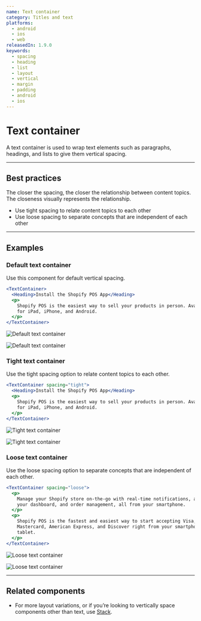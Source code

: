 ```yaml
---
name: Text container
category: Titles and text
platforms:
  - android
  - ios
  - web
releasedIn: 1.9.0
keywords:
  - spacing
  - heading
  - list
  - layout
  - vertical
  - margin
  - padding
  - android
  - ios
---
```


# Text container

A text container is used to wrap text elements such as paragraphs, headings, and lists to give them vertical spacing.

---

## Best practices

The closer the spacing, the closer the relationship between content topics. The closeness visually represents the relationship.

- Use tight spacing to relate content topics to each other
- Use loose spacing to separate concepts that are independent of each other

---

## Examples

### Default text container

Use this component for default vertical spacing.

```jsx
<TextContainer>
  <Heading>Install the Shopify POS App</Heading>
  <p>
    Shopify POS is the easiest way to sell your products in person. Available
    for iPad, iPhone, and Android.
  </p>
</TextContainer>
```

<!-- content-for: android -->

![Default text container](/public_images/components/TextContainer/android/default@2x.png)

<!-- /content-for -->

<!-- content-for: ios -->

![Default text container](/public_images/components/TextContainer/ios/default@2x.png)

<!-- /content-for -->

### Tight text container

Use the tight spacing option to relate content topics to each other.

```jsx
<TextContainer spacing="tight">
  <Heading>Install the Shopify POS App</Heading>
  <p>
    Shopify POS is the easiest way to sell your products in person. Available
    for iPad, iPhone, and Android.
  </p>
</TextContainer>
```

<!-- content-for: android -->

![Tight text container](/public_images/components/TextContainer/android/tight@2x.png)

<!-- /content-for -->

<!-- content-for: ios -->

![Tight text container](/public_images/components/TextContainer/ios/tight@2x.png)

<!-- /content-for -->

### Loose text container

Use the loose spacing option to separate concepts that are independent of each other.

```jsx
<TextContainer spacing="loose">
  <p>
    Manage your Shopify store on-the-go with real-time notifications, access to
    your dashboard, and order management, all from your smartphone.
  </p>
  <p>
    Shopify POS is the fastest and easiest way to start accepting Visa,
    Mastercard, American Express, and Discover right from your smartphone or
    tablet.
  </p>
</TextContainer>
```

<!-- content-for: android -->

![Loose text container](/public_images/components/TextContainer/android/loose@2x.png)

<!-- /content-for -->

<!-- content-for: ios -->

![Loose text container](/public_images/components/TextContainer/ios/loose@2x.png)

<!-- /content-for -->

---

## Related components

- For more layout variations, or if you’re looking to vertically space components other than text, use [Stack](/components/structure/stack).
